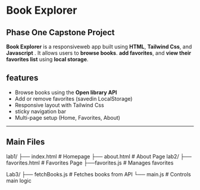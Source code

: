 # Book Explorer

## Phase One Capstone Project

**Book Explorer** is a responsiveweb app built using **HTML**, **Tailwind Css**, and **Javascript** . It allows users to **browse books**. **add favorites**, and **view their favorites list** using **local storage**.

## features
- Browse books using the **Open library API**
- Add or remove favorites (savedin LocalStorage)
- Responsive layout with Tailwind Css
- sticky navigation bar
- Multi-page setup (Home, Favorites, About)

---

##  Main Files

lab1/
├── index.html # Homepage
├── about.html # About Page
lab2/
├── favorites.html # Favorites Page
├──favorites.js # Manages favorites

Lab3/
├── fetchBooks.js # Fetches books from API
└── main.js # Controls main logic

